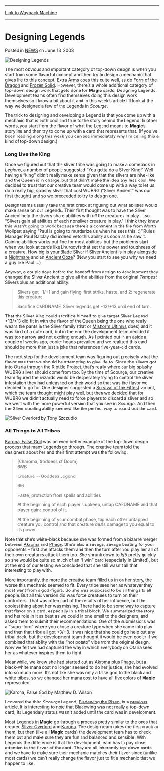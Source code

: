 
---
[Link to Wayback Machine](https://web.archive.org/web/20210917143214/https://magic.wizards.com/en/articles/archive/designing-legends-2003-06-13)

[_metadata_:description]:- "The most obvious and important category of top-down design is when you start from some flavorful concept and then try to design a mechanic that gives life to this concept. Extra Arms does this quite well, as do Form of the Dragon and Frozen Solid. However, there’s a whole additional category of top-down design work that gets done for Magic cards: Designing Legends. Development"
[_metadata_:generator]:- "Drupal 7 (http://drupal.org)"
[_metadata_:node]:- "287956"
[_metadata_:publish_date]:- "2003-06-13"
[_metadata_:source]:- "div-main-content"
[_metadata_:title]:- "Designing Legends"
[_metadata_:wayback_capture_timestamp]:- "2021-09-17 14:32:14"
[_metadata_:wayback_raw_url]:- "https://web.archive.org/web/20210917143214id_/https://magic.wizards.com/en/articles/archive/designing-legends-2003-06-13"
[_metadata_:wayback_url]:- "https://magic.wizards.com/en/articles/archive/designing-legends-2003-06-13"
---


Designing Legends
=================



 Posted in [NEWS](/en/articles)
 on June 13, 2003 










![Designing Legends](https://media.wizards.com/legacy/global/images/mtgcom_daily_rb75_pic1_en.jpg)


The most obvious and important category of top-down design is when you start from some flavorful concept and then try to design a mechanic that gives life to this concept. [Extra Arms](https://gatherer.wizards.com/Pages/Card/Details.aspx?name=Extra+Arms) does this quite well, as do [Form of the Dragon](https://gatherer.wizards.com/Pages/Card/Details.aspx?name=Form+of+the+Dragon) and [Frozen Solid](https://gatherer.wizards.com/Pages/Card/Details.aspx?name=Frozen+Solid). However, there’s a whole additional category of top-down design work that gets done for **Magic** cards: Designing Legends. Development teams often find themselves doing this design work themselves so I know a bit about it and in this week’s article I’ll look at the way we designed a few of the Legends in *Scourge*.


The trick to designing and developing a Legend is that you come up with a mechanic that is both cool and true to the story behind the Legend. In other words, you start from the flavor of what the Legend means to **Magic**’s storyline and then try to come up with a card that represents that. (If you’ve been reading along this week you can see immediately why I’m calling this a kind of top-down design.)


### Long Live the King


Once we figured out that the sliver tribe was going to make a comeback in *Legions*, a number of people suggested “You gotta do a Sliver King!” Well having a “king” didn’t really make sense given that the slivers are hive-like and the Queen is in charge, but that didn’t make the idea any less cool. We decided to trust that our creative team would come up with a way to let us do a really big, splashy sliver that cost WUBRG (“Sliver Ancient” was our first thought) and so we proceeded to try to design one.


Design teams usually take the first crack at figuring out what abilities would make sense on our Legends. Their first thought was to have the Sliver Ancient help the slivers share abilities with *all* the creatures in play … so “Slivers gain all abilities of each nonsliver creature in play.” I think they knew this wasn’t going to work because there’s a comment in the file from Worth Wollpert saying “Paul is going to murderize us when he sees this. :)” Rules Manager Paul Barclay did indeed veto this ability as soon as he saw it. Gaining abilities works out fine for most abilities, but the problems start when you look at cards like [Lhurgoyf](https://gatherer.wizards.com/Pages/Card/Details.aspx?name=Lhurgoyf)s that set the power and toughness of a creature. How big is your [Blade Sliver](https://gatherer.wizards.com/Pages/Card/Details.aspx?name=Blade+Sliver) if Sliver Ancient is in play alongside a [Nightmare](https://gatherer.wizards.com/Pages/Card/Details.aspx?name=Nightmare) and an [Ancient Ooze](https://gatherer.wizards.com/Pages/Card/Details.aspx?name=Ancient+Ooze)? (Now you start to see you why we need a guy like Paul …)


Anyway, a couple days before the handoff from design to development they changed the Sliver Ancient to give all the abilities from the original *Tempest* Slivers plus an additional ability:



> 
> Slivers get +1/+1 and gain flying, first strike, haste, and 2: regenerate this creature.  
> 
> Sacrifice CARDNAME: Sliver legends get +13/+13 until end of turn.
> 
> 
> 


That the Sliver King could sacrifice himself to give target Sliver Legend +13/+13 did fit in with the flavor of the Queen being the one who really wears the pants in the Sliver family (that or [Mistform Ultimus](https://gatherer.wizards.com/Pages/Card/Details.aspx?name=Mistform+Ultimus) does) and it was kind of a cute card, but in the end the development team decided it was too narrow and not exciting enough. As I pointed out in an aside a couple of weeks ago, cooler heads prevailed and we realized this card should be more than just a joke that references five-year-old cards.


The next step for the development team was figuring out precisely what the flavor was that we should be attempting to give life to. Since the slivers got into Otaria through the Riptide Project, that’s really where our big splashy WUBRG sliver should come from too. By the time of Scourge, our creative team figured the wizards would be desperately trying to control the sliver infestation they had unleashed on their world so that was the flavor we decided to go for. One designer suggested a [Survival of the Fittest](https://gatherer.wizards.com/Pages/Card/Details.aspx?name=Survival+of+the+Fittest) variant, which the team thought might play well, but then we decided that for WUBRG we didn’t actually need to force players to discard a sliver and so we went with the more powerful version that you see in *Scourge*. And then the Sliver stealing ability seemed like the perfect way to round out the card.


![Sliver Overlord by Tony Szczudlo](https://media.wizards.com/legacy/global/images/mtgcom_daily_rb75_pic3_en.jpg)


### All Things to All Tribes


[Karona, False God](https://gatherer.wizards.com/Pages/Card/Details.aspx?name=Karona%2C+False+God) was an even better example of the top-down design process that many Legends go through. The creative team told the designers about her and their first attempt was the following:



> 
> [Charoma, Goddess of Doom]  
>  6WB  
> 
> Creature -- Goddess Legend  
> 
> 6/6  
> 
> Haste, protection from spells and abilities  
> 
> At the beginning of each player s upkeep, untap CARDNAME and that player gains control of it.  
> 
> At the beginning of your combat phase, tap each other untapped creature you control and that creature deals damage to you equal to its power.
> 
> 
> 


Note that she’s white-black because she was formed from a bizarre merger between [Akroma](https://gatherer.wizards.com/Pages/Card/Details.aspx?name=Akroma) and [Phage](https://gatherer.wizards.com/Pages/Card/Details.aspx?name=Phage). She’s also a savage, savage beating for your opponents – first she attacks them and then the turn after you play her all of their own creatures attack them too. She shrunk down to 5/5 pretty quickly so she would be quite so much of an “I win” card (especially in Limited), but at the end of our testing we concluded that she still wasn’t all that interesting to play with.


More importantly, the more the creative team filled us in on her story, the worse this mechanic seemed to fit. Every tribe sees her as whatever they most want from a god-figure. So she was supposed to be all things to all people. But all this version did was force creatures to turn on their controllers. That was often part of the results of her influence, but the coolest thing about her was missing. There had to be some way to capture that flavor on a card, especially in a tribal block. We summarized the story and her role in it as best as we could in one email to the designers, and asked them to submit their recommendations. One of the submissions was a “super-lord” where you chose a creature type when she came into play and then that tribe all got +3/+3. It was nice that she could go help out any tribal deck, but the development team thought it would be even cooler if we combined that ability with the “hot potato” vibe from the original design. *Now* we felt we had captured the way in which everybody on Otaria sees her as whatever inspires them to fight.


Meanwhile, we knew she had started out as [Akroma](https://gatherer.wizards.com/Pages/Card/Details.aspx?name=Akroma) plus [Phage](https://gatherer.wizards.com/Pages/Card/Details.aspx?name=Phage), but a black-white mana cost no longer seemed to do her justice; she had evolved into so much more. It’s not like she was only a false god to the black and white tribes, so we changed her mana cost to have all five colors of **Magic** represented.


![Karona, False God by Matthew D. Wilson](https://media.wizards.com/legacy/global/images/mtgcom_daily_rb75_pic2_en.jpg)


I covered the third *Scourge* Legend, [Bladewing the Risen](https://gatherer.wizards.com/Pages/Card/Details.aspx?name=Bladewing+the+Risen), in a [previous article](http://archive.wizards.com/Magic/Magazine/Article.aspx?x=mtgcom/daily/rb69). It is interesting to note that Bladewing was not really a top-down card; its Legendary status wasn't added until the card was in development.


Most Legends in **Magic** go through a process pretty similar to the ones that created [Sliver Overlord](https://gatherer.wizards.com/Pages/Card/Details.aspx?name=Sliver+Overlord) and [Karona](https://gatherer.wizards.com/Pages/Card/Details.aspx?name=Karona). The design team takes the first crack at them, but then (like all **Magic** cards) the development team has to check them out and make sure they are fun and balanced and sensible. With Legends the difference is that the development team has to pay close attention to the flavor of the card. They are all inherently top-down cards and we have to make sure their mechanic matches their flavor since (unlike most cards) we can’t really change the flavor just to fit a mechanic that we happen to like.







